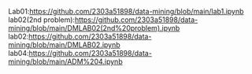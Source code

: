Lab01:https://github.com/2303a51898/data-mining/blob/main/lab1.ipynb
lab02(2nd problem):https://github.com/2303a51898/data-mining/blob/main/DMLAB02(2nd%20problem).ipynb
lab02:https://github.com/2303a51898/data-mining/blob/main/DMLAB02.ipynb
lab04:https://github.com/2303a51898/data-mining/blob/main/ADM%204.ipynb
